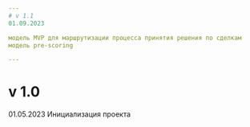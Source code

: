 ```yaml
---
# v 1.1  
01.09.2023

модель MVP для маршрутизации процесса принятия решения по сделкам
модель pre-scoring 

---
```

# v 1.0  
01.05.2023
Инициализация проекта
